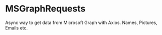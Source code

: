 # MSGraphRequests
Async way to get data from Microsoft Graph with Axios. Names, Pictures, Emails etc.
